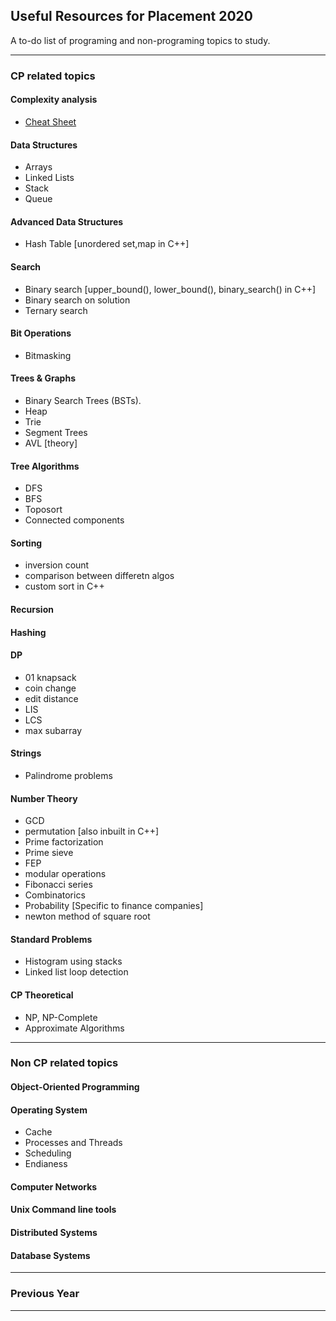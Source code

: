 ## Useful Resources for Placement 2020
A to-do list of programing and non-programing topics to study.

---

### CP related topics

#### Complexity analysis
- [Cheat Sheet](https://www.bigocheatsheet.com/)

#### Data Structures
- Arrays
- Linked Lists
- Stack
- Queue

#### Advanced Data Structures
- Hash Table [unordered set,map in C++]

#### Search
- Binary search [upper_bound(), lower_bound(), binary_search() in C++]
- Binary search on solution
- Ternary search

#### Bit Operations
- Bitmasking

#### Trees & Graphs
- Binary Search Trees (BSTs).
- Heap
- Trie
- Segment Trees
- AVL [theory]

#### Tree Algorithms
- DFS
- BFS
- Toposort
- Connected components

#### Sorting
- inversion count
- comparison between differetn algos
- custom sort in C++

#### Recursion

#### Hashing

#### DP
- 01 knapsack
- coin change
- edit distance
- LIS
- LCS
- max subarray

#### Strings
- Palindrome problems

#### Number Theory
- GCD
- permutation [also inbuilt in C++]
- Prime factorization
- Prime sieve
- FEP
- modular operations
- Fibonacci series
- Combinatorics
- Probability [Specific to finance companies]
- newton method of square root

#### Standard Problems
- Histogram using stacks
- Linked list loop detection

#### CP Theoretical
- NP, NP-Complete
- Approximate Algorithms

---

### Non CP related topics

#### Object-Oriented Programming

#### Operating System
- Cache
- Processes and Threads
- Scheduling
- Endianess

#### Computer Networks

#### Unix Command line tools

#### Distributed Systems

#### Database Systems

---

### Previous Year

---

